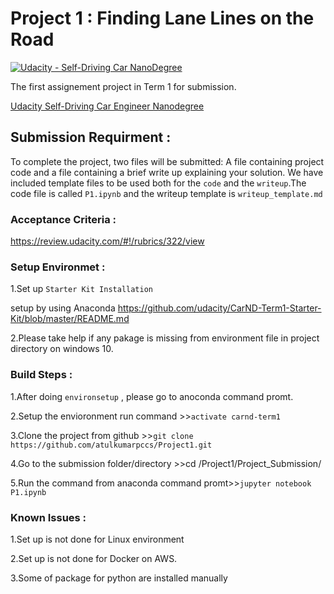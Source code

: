 # Project 1 : Finding Lane Lines on the Road
[![Udacity - Self-Driving Car NanoDegree](https://s3.amazonaws.com/udacity-sdc/github/shield-carnd.svg)](http://www.udacity.com/drive)

The first  assignement project  in Term 1 for submission. 


[Udacity Self-Driving Car Engineer Nanodegree](https://www.udacity.com/course/self-driving-car-engineer-nanodegree--nd013)

## Submission Requirment :
 To complete the project, two files will be submitted: 
 A file containing project code and a file containing a brief write up explaining your solution. We have included template files to be used both for the `code` and the `writeup`.The code file is called `P1.ipynb` and the writeup template is `writeup_template.md`
 
 ### Acceptance Criteria :
 <https://review.udacity.com/#!/rubrics/322/view>
 
 ### Setup Environmet :
 1.Set up `Starter Kit Installation`
 
   setup by using Anaconda
   <https://github.com/udacity/CarND-Term1-Starter-Kit/blob/master/README.md>
   
 2.Please take help if any pakage is missing from environment file in project directory on windows 10. 
   
 ### Build Steps :
 
 1.After doing `environsetup` , please go to anoconda command promt.
 
 2.Setup the envioronment run command >>``activate carnd-term1``
 
 3.Clone the project from github >>``git clone https://github.com/atulkumarpccs/Project1.git `` 
 
 4.Go to the submission folder/directory >>cd /Project1/Project_Submission/
  
 5.Run the command from anaconda command promt>>``jupyter notebook P1.ipynb``
   
   
 ### Known Issues :
 
 1.Set up is not done for Linux environment
 
 2.Set up is not done for Docker on AWS.
 
 3.Some of package for python are installed manually 
 
